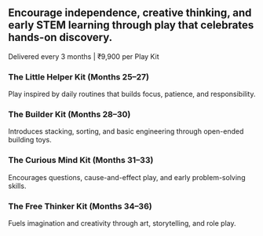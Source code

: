 ## Encourage independence, creative thinking, and early STEM learning through play that celebrates hands-on discovery.

Delivered every 3 months | ₹9,900 per Play Kit

### The Little Helper Kit (Months 25–27)

Play inspired by daily routines that builds focus, patience, and responsibility.

### The Builder Kit (Months 28–30)

Introduces stacking, sorting, and basic engineering through open-ended building toys.

### The Curious Mind Kit (Months 31–33)

Encourages questions, cause-and-effect play, and early problem-solving skills.

### The Free Thinker Kit (Months 34–36)

Fuels imagination and creativity through art, storytelling, and role play.